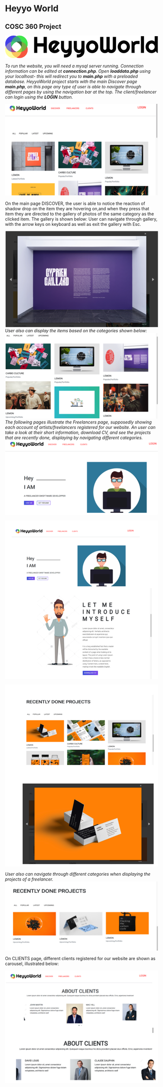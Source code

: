 # Heyyo World
## COSC 360 Project


![logo](/images/logo.png)



  *To run the website, you will need a mysql server running. Connection information can be edited at **connection.php**. Open **loaddata.php** using your localhost- this will redirect you to **main.php** with a preloaded database.
  HeyyoWorld project starts with the main Discover page **main.php**, on this page any type of user is able to navigate through different pages by using the navigation bar at the top. The client/freelancer can login using the _**LOGIN**_ button.*
  
  
  
![main](/images/readme_main.png)




On the main page DISCOVER, the user is able to notice the reaction of shadow drop on the item they are hovering on,and when they press that item they are directed to the gallery of photos of the same category as the clicked item. The gallery is shown below:
User can navigate through gallery, with the arrow keys on keyboard as well as exit the gallery with Esc.


![1](/images/readme1.png)
*User also can display the items based on the categories shown below:*
![2](/images/readme2.png)
*The following pages illustrate the Freelancers page, supposedly showing each account of artists/freelancers registered for our website. An user can take a look at their short information, download CV, and see the projects that are recently done, displaying by navigating different categories.*
![3](/images/readme3.png)



![4](/images/readme4.png)


![5](/images/readme5.png)


*User also can navigate through different categories when displaying the projects of a freelancer.*
![6](/images/readme6.png)



On CLIENTS page, different clients registered for our website are shown as carousel, illustrated below:




![7](/images/readme7.png)
